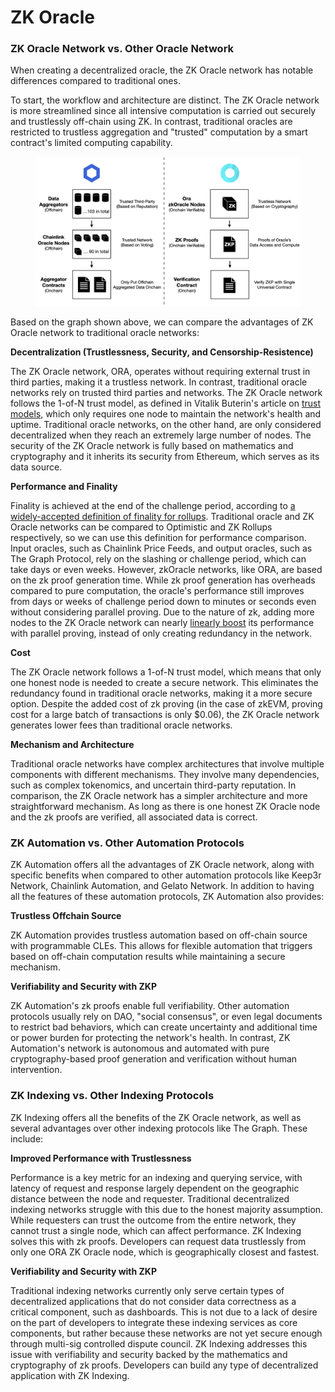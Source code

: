 # ZK Oracle

### ZK Oracle Network vs. Other Oracle Network

When creating a decentralized oracle, the ZK Oracle network has notable differences compared to traditional ones.

To start, the workflow and architecture are distinct. The ZK Oracle network is more streamlined since all intensive computation is carried out securely and trustlessly off-chain using ZK. In contrast, traditional oracles are restricted to trustless aggregation and "trusted" computation by a smart contract's limited computing capability.

<figure><img src="../../.gitbook/assets/litepaper.001 (8).png" alt=""><figcaption></figcaption></figure>

Based on the graph shown above, we can compare the advantages of ZK Oracle network to traditional oracle networks:

**Decentralization (Trustlessness, Security, and Censorship-Resistence)**

The ZK Oracle network, ORA, operates without requiring external trust in third parties, making it a trustless network. In contrast, traditional oracle networks rely on trusted third parties and networks. The ZK Oracle network follows the 1-of-N trust model, as defined in Vitalik Buterin's article on [trust models](https://vitalik.ca/general/2020/08/20/trust.html), which only requires one node to maintain the network's health and uptime. Traditional oracle networks, on the other hand, are only considered decentralized when they reach an extremely large number of nodes. The security of the ZK Oracle network is fully based on mathematics and cryptography and it inherits its security from Ethereum, which serves as its data source.

**Performance and Finality**

Finality is achieved at the end of the challenge period, according to [a widely-accepted definition of finality for rollups](https://twitter.com/norswap/status/1613329330410504193). Traditional oracle and ZK Oracle networks can be compared to Optimistic and ZK Rollups respectively, so we can use this definition for performance comparison. Input oracles, such as Chainlink Price Feeds, and output oracles, such as The Graph Protocol, rely on the slashing or challenge period, which can take days or even weeks. However, zkOracle networks, like ORA, are based on the zk proof generation time. While zk proof generation has overheads compared to pure computation, the oracle's performance still improves from days or weeks of challenge period down to minutes or seconds even without considering parallel proving. Due to the nature of zk, adding more nodes to the ZK Oracle network can nearly [linearly boost](https://twitter.com/toghrulmaharram/status/1629356500555628546) its performance with parallel proving, instead of only creating redundancy in the network.

**Cost**

The ZK Oracle network follows a 1-of-N trust model, which means that only one honest node is needed to create a secure network. This eliminates the redundancy found in traditional oracle networks, making it a more secure option. Despite the added cost of zk proving (in the case of zkEVM, proving cost for a large batch of transactions is only $0.06), the ZK Oracle network generates lower fees than traditional oracle networks.

**Mechanism and Architecture**

Traditional oracle networks have complex architectures that involve multiple components with different mechanisms. They involve many dependencies, such as complex tokenomics, and uncertain third-party reputation. In comparison, the ZK Oracle network has a simpler architecture and more straightforward mechanism. As long as there is one honest ZK Oracle node and the zk proofs are verified, all associated data is correct.

### ZK Automation vs. Other Automation Protocols

ZK Automation offers all the advantages of ZK Oracle network, along with specific benefits when compared to other automation protocols like Keep3r Network, Chainlink Automation, and Gelato Network. In addition to having all the features of these automation protocols, ZK Automation also provides:

**Trustless Offchain Source**

ZK Automation provides trustless automation based on off-chain source with programmable CLEs. This allows for flexible automation that triggers based on off-chain computation results while maintaining a secure mechanism.

**Verifiability and Security with ZKP**

ZK Automation's zk proofs enable full verifiability. Other automation protocols usually rely on DAO, "social consensus", or even legal documents to restrict bad behaviors, which can create uncertainty and additional time or power burden for protecting the network's health. In contrast, ZK Automation's network is autonomous and automated with pure cryptography-based proof generation and verification without human intervention.

### ZK Indexing vs. Other Indexing Protocols

ZK Indexing offers all the benefits of the ZK Oracle network, as well as several advantages over other indexing protocols like The Graph. These include:

**Improved Performance with Trustlessness**

Performance is a key metric for an indexing and querying service, with latency of request and response largely dependent on the geographic distance between the node and requester. Traditional decentralized indexing networks struggle with this due to the honest majority assumption. While requesters can trust the outcome from the entire network, they cannot trust a single node, which can affect performance. ZK Indexing solves this with zk proofs. Developers can request data trustlessly from only one ORA ZK Oracle node, which is geographically closest and fastest.

**Verifiability and Security with ZKP**

Traditional indexing networks currently only serve certain types of decentralized applications that do not consider data correctness as a critical component, such as dashboards. This is not due to a lack of desire on the part of developers to integrate these indexing services as core components, but rather because these networks are not yet secure enough through multi-sig controlled dispute council. ZK Indexing addresses this issue with verifiability and security backed by the mathematics and cryptography of zk proofs. Developers can build any type of decentralized application with ZK Indexing.
